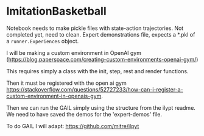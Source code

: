# ImitationBasketball


Notebook needs to make pickle files with state-action trajectories. Not completed yet, need to clean. Expert demonstrations file, expects a *.pkl of a `runner.Experiences` object.

I will be making a custom environment in OpenAI gym (https://blog.paperspace.com/creating-custom-environments-openai-gym/)

This requires simply a class with the init, step, rest and render functions. 

Then it must be registered with the open ai gym https://stackoverflow.com/questions/52727233/how-can-i-register-a-custom-environment-in-openais-gym.

Then we can run the GAIL simply using the structure from the ilypt readme. We need to have saved the demos for the 'expert-demos' file. 

To do GAIL I will adapt: https://github.com/mitre/ilpyt
